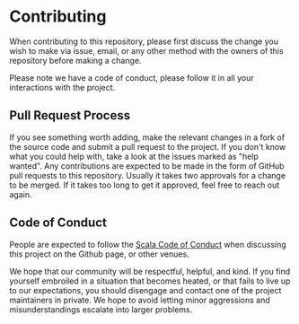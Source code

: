 # Contributing

When contributing to this repository, please first discuss the change you wish to make via issue,
email, or any other method with the owners of this repository before making a change. 

Please note we have a code of conduct, please follow it in all your interactions with the project.

## Pull Request Process

If you see something worth adding, make the relevant changes in a fork of the source code and submit a pull request to the project. If you don't know what you could help with, take a look at the issues marked as "help wanted".
Any contributions are expected to be made in the form of GitHub pull requests to this repository. Usually it takes two approvals for a change to be merged. If it takes too long to get it approved, feel free to reach out again.

## Code of Conduct

People are expected to follow the [Scala Code of Conduct](https://www.scala-lang.org/conduct/) when discussing this project on the Github page, or other venues.

We hope that our community will be respectful, helpful, and kind. If you find yourself embroiled in a situation that becomes heated, or that fails to live up to our expectations, you should disengage and contact one of the project maintainers in private. We hope to avoid letting minor aggressions and misunderstandings escalate into larger problems.
